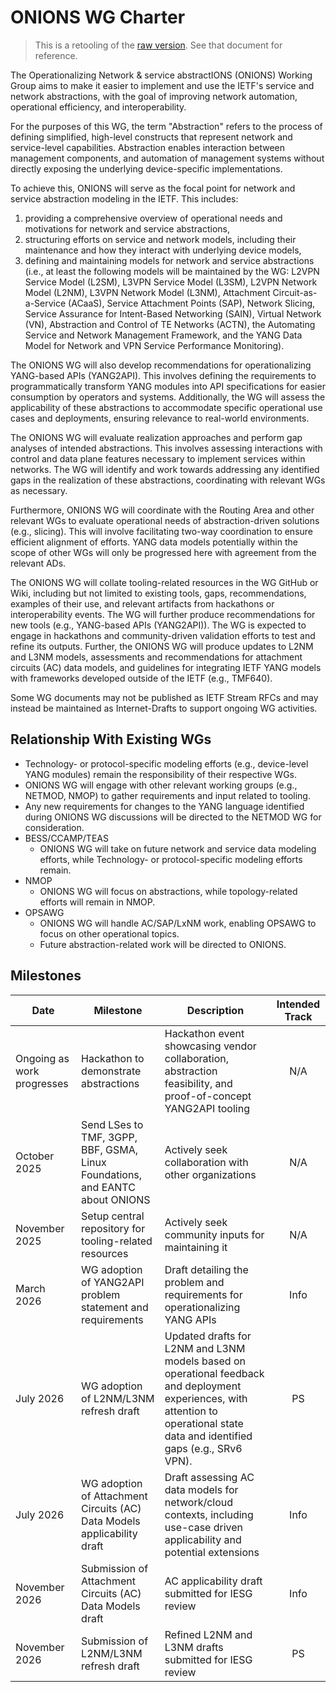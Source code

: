 # ONIONS WG Charter

> This is a retooling of the [raw version](onions-raw.md).  See that document for reference.

The Operationalizing Network & service abstractIONS (ONIONS) Working Group aims to make it easier to implement and use the IETF's service and network abstractions, with the goal of improving network automation, operational efficiency, and interoperability.

For the purposes of this WG, the term "Abstraction" refers to the process of defining simplified, high-level constructs that represent network and service-level capabilities. Abstraction enables interaction between management components, and automation of management systems without directly exposing the underlying device-specific implementations.

To achieve this, ONIONS will serve as the focal point for network and service abstraction modeling in the IETF. This includes:

1. providing a comprehensive overview of operational needs and motivations for network and service abstractions,
1. structuring efforts on service and network models, including their maintenance and how they interact with underlying device models,
1. defining and maintaining models for network and service abstractions (i.e., at least the following models will be maintained by the WG: L2VPN Service Model (L2SM), L3VPN Service Model (L3SM), L2VPN Network Model (L2NM), L3VPN Network Model (L3NM), Attachment Circuit-as-a-Service (ACaaS), Service Attachment Points (SAP), Network Slicing, Service Assurance for Intent-Based Networking (SAIN), Virtual Network (VN), Abstraction and Control of TE Networks (ACTN), the Automating Service and Network Management Framework, and the YANG Data Model for Network and VPN Service Performance Monitoring).

The ONIONS WG will also develop recommendations for operationalizing YANG-based APIs (YANG2API). This involves defining the requirements to programmatically transform YANG modules into API specifications for easier consumption by operators and systems. Additionally, the WG will assess the applicability of these abstractions to accommodate specific operational use cases and deployments, ensuring relevance to real-world environments.

The ONIONS WG will evaluate realization approaches and perform gap analyses of intended abstractions. This involves assessing interactions with control and data plane features necessary to implement services within networks. The WG will identify and work towards addressing any identified gaps in the realization of these abstractions, coordinating with relevant WGs as necessary.

Furthermore, ONIONS WG will coordinate with the Routing Area and other relevant WGs to evaluate operational needs of abstraction-driven solutions (e.g., slicing). This will involve facilitating two-way coordination to ensure efficient alignment of efforts. YANG data models potentially within the scope of other WGs will only be progressed here with agreement from the relevant ADs.

The ONIONS WG will collate tooling-related resources in the WG GitHub or Wiki, including but not limited to existing tools, gaps, recommendations, examples of their use, and relevant artifacts from hackathons or interoperability events. The WG will further produce recommendations for new tools (e.g., YANG-based APIs (YANG2API)).  The WG is expected to engage in hackathons and community-driven validation efforts to test and refine its outputs. Further, the ONIONS WG will produce updates to L2NM and L3NM models, assessments and recommendations for attachment circuits (AC) data models, and guidelines for integrating IETF YANG models with frameworks developed outside of the IETF (e.g., TMF640).

Some WG documents may not be published as IETF Stream RFCs and may instead be maintained as Internet-Drafts to support ongoing WG activities.

## Relationship With Existing WGs

* Technology- or protocol-specific modeling efforts (e.g., device-level YANG modules) remain the responsibility of their respective WGs.
* ONIONS WG will engage with other relevant working groups (e.g., NETMOD, NMOP) to gather requirements and input related to tooling.
* Any new requirements for changes to the YANG language identified during ONIONS WG discussions will be directed to the NETMOD WG for consideration.
* BESS/CCAMP/TEAS
  * ONIONS WG will take on future network and service data modeling efforts, while Technology- or protocol-specific modeling efforts remain.
* NMOP
  * ONIONS WG will focus on abstractions, while topology-related efforts will remain in NMOP.
* OPSAWG
  * ONIONS WG will handle AC/SAP/LxNM work, enabling OPSAWG to focus on other operational topics.
  * Future abstraction-related work will be directed to ONIONS.

## Milestones

| Date                      | Milestone | Description | Intended Track |
|---------------------------|-----------| -------------|:--------------:|
| Ongoing as work progresses |Hackathon to demonstrate abstractions |Hackathon event showcasing vendor collaboration, abstraction feasibility, and proof-of-concept YANG2API tooling| N/A|
| October 2025              | Send LSes to TMF, 3GPP, BBF, GSMA, Linux Foundations, and EANTC about ONIONS | Actively seek collaboration with other organizations|N/A|
| November 2025              | Setup central repository for tooling-related resources | Actively seek community inputs for maintaining it|N/A|
| March 2026                | WG adoption of YANG2API problem statement and requirements | Draft detailing the problem and requirements for operationalizing YANG APIs| Info|
| July 2026                |WG adoption of L2NM/L3NM refresh draft |Updated drafts for L2NM and L3NM models based on operational feedback and deployment experiences, with attention to operational state data and identified gaps (e.g., SRv6 VPN).| PS|
| July 2026                |WG adoption of Attachment Circuits (AC) Data Models applicability draft |Draft assessing AC data models for network/cloud contexts, including use-case driven applicability and potential extensions| Info |
| November 2026            |Submission of Attachment Circuits (AC) Data Models draft|AC applicability draft submitted for IESG review| Info |
| November 2026            |Submission of L2NM/L3NM refresh draft|Refined L2NM and L3NM drafts submitted for IESG review| PS|
